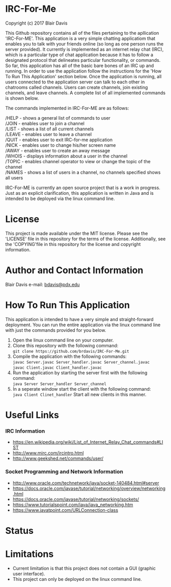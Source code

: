 # IRC-For-Me
Copyright (c) 2017 Blair Davis

This Github repository contains all of the files pertaining to the apllication 'IRC-For-ME'. This application is a very simple chatting applicatiom that enables you to talk with your friends online (so long as one person runs the server provided). It currently is implemented as an internet relay chat (IRC), which is a particular type of chat application because it has to follow a designated protocol that delineates particular functionality, or commands. So far, this application has all of the basic bare bones of an IRC up and running. In order to use the application follow the instructions for the 'How To Run This Application' section below. Once the application is running, all users connected to the application server can talk to each other in chatrooms called channels. Users can create channels, join existing channels, and leave channels. A complete list of all implemented commands is shown below.  

The commands implemented in IRC-For-ME are as follows:  

/HELP - shows a general list of commands to user  
/JOIN - enables user to join a channel   
/LIST - shows a list of all current channels   
/LEAVE - enables user to leave a channel   
/QUIT - enables user to exit IRC-for-me application   
/NICK - enables user to change his/her screen name   
/AWAY - enables user to create an away message   
/WHOIS - displays information about a user in the channel  
/TOPIC - enables channel operator to view or change the topic of the channel   
/NAMES - shows a list of users in a channel, no channels specified shows all users   


IRC-For-ME is currently an open source project that is a work in progress. Just as an explicit clarification, this application is written in Java and is intended to be deployed via the linux command line.

# License
This project is made available under the MIT license. Please see the 'LICENSE' file in this repository for the terms of the license. Additionally, see the 'COPYING'file in this repository for the license and copyright information. 

# Author and Contact Information
Blair Davis
e-mail: bdavis@pdx.edu

# How To Run This Application

This application is intended to have a very simple and straight-forward deployment. You can run the entire application via the linux command line with just the commands provided for you below.  

1. Open the linux command line on your computer.  
1. Clone this repository with the following command:    
`git clone https://github.com/brdavis/IRC-For-Me.git `  
1. Compile the application with the following commands:    
`javac Server.javac Server_handler.javac Server_channel.javac`    
`javac Client.javac Client_handler.javac`    
1. Run the application by starting the server first with the following command:    
`java Server Server_handler Server_channel`  
1. In a seperate window start the client with the following command:    
`java Client Clinet_handler`
 Start all new clients in this manner.

# Useful Links
### IRC Information
* https://en.wikipedia.org/wiki/List_of_Internet_Relay_Chat_commands#LIST
* http://www.mirc.com/ircintro.html
* http://www.geekshed.net/commands/user/

### Socket Programming and Network Information
* http://www.oracle.com/technetwork/java/socket-140484.html#server
* https://docs.oracle.com/javase/tutorial/networking/overview/networking.html
* https://docs.oracle.com/javase/tutorial/networking/sockets/
* https://www.tutorialspoint.com/java/java_networking.htm
* https://www.javatpoint.com/URLConnection-class

# Status

# Limitations
 * Current limitation is that this project does not contain a GUI (graphic user interface).
 * This project can only be deployed on the linux command line. 
